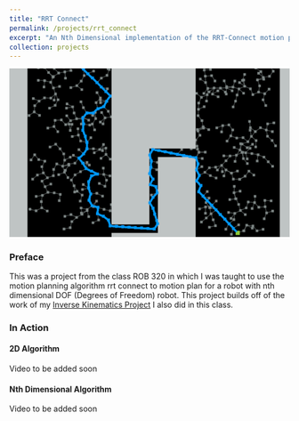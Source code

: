 ```yaml
---
title: "RRT Connect"
permalink: /projects/rrt_connect
excerpt: "An Nth Dimensional implementation of the RRT-Connect motion planning algorithm <br/><img src='/images/2D-RRT-connect-750x450.png'>"
collection: projects
---
```



<img src='/images/2D-RRT-connect-750x450.png'>

### Preface
This was a project from the class ROB 320 in which I was taught to use the motion planning algorithm rrt connect to motion plan for a robot with nth dimensional DOF (Degrees of Freedom) robot. This project builds off of the work of my <a href="/projects/inverse_kinematics">Inverse Kinematics Project</a> I also did in this class.

### In Action
#### 2D Algorithm
Video to be added soon
#### Nth Dimensional Algorithm
Video to be added soon


